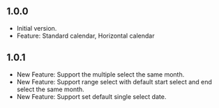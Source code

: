 ## 1.0.0

- Initial version.
- Feature: Standard calendar, Horizontal  calendar

## 1.0.1
- New Feature: Support the multiple select  the same month.
- New Feature: Support range select with default start select and end select the same month.
- New Feature: Support set default single select date.
